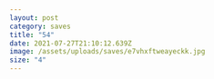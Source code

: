 ```yaml
---
layout: post
category: saves
title: "54"
date: 2021-07-27T21:10:12.639Z
image: /assets/uploads/saves/e7vhxftweayeckk.jpg
size: "4"
---
```


